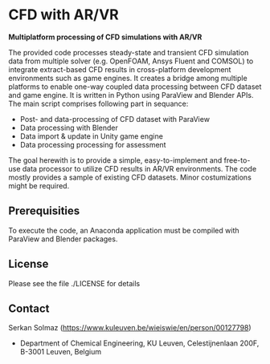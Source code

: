 # CFD with AR/VR 
**Multiplatform processing of CFD simulations with AR/VR**

The provided code processes steady-state and transient CFD simulation data from multiple solver (e.g. OpenFOAM, Ansys Fluent and COMSOL) to integrate extract-based CFD results in cross-platform development environments such as game engines. It creates a bridge among multiple platforms to enable one-way coupled data processing between CFD dataset and game engine. It is written in Python using ParaView and Blender APIs. The main script comprises following part in sequance:

- Post- and data-processing of CFD dataset with ParaView
- Data processing with Blender
- Data import & update in Unity game engine
- Data processing processing for assessment

The goal herewith is to provide a simple, easy-to-implement and free-to-use data processor to utilize CFD results in AR/VR environments. The code mostly provides a sample of existing CFD datasets. Minor costumizations might be required.

## Prerequisities

To execute the code, an Anaconda application must be compiled with ParaView and Blender packages.

## License
Please see the file ./LICENSE for details

## Contact
Serkan Solmaz (https://www.kuleuven.be/wieiswie/en/person/00127798)
* Department of Chemical Engineering, KU Leuven, Celestijnenlaan 200F, B-3001 Leuven, Belgium

